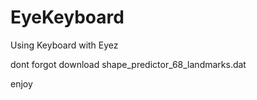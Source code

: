 # EyeKeyboard
Using Keyboard with Eyez

dont forgot download shape_predictor_68_landmarks.dat

enjoy
